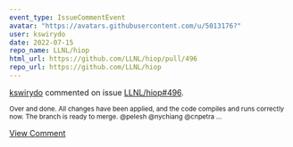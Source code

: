 ```yaml
---
event_type: IssueCommentEvent
avatar: "https://avatars.githubusercontent.com/u/5013176?"
user: kswirydo
date: 2022-07-15
repo_name: LLNL/hiop
html_url: https://github.com/LLNL/hiop/pull/496
repo_url: https://github.com/LLNL/hiop
---
```


<a href='https://github.com/kswirydo' target='_blank'>kswirydo</a> commented on issue <a href='https://github.com/LLNL/hiop/pull/496' target='_blank'>LLNL/hiop#496</a>.

<small>Over and done. All changes have been applied, and the code compiles and runs correctly now. The branch is ready to merge. @pelesh @nychiang @cnpetra ...</small>

<a href='https://github.com/LLNL/hiop/pull/496' target='_blank'>View Comment</a>